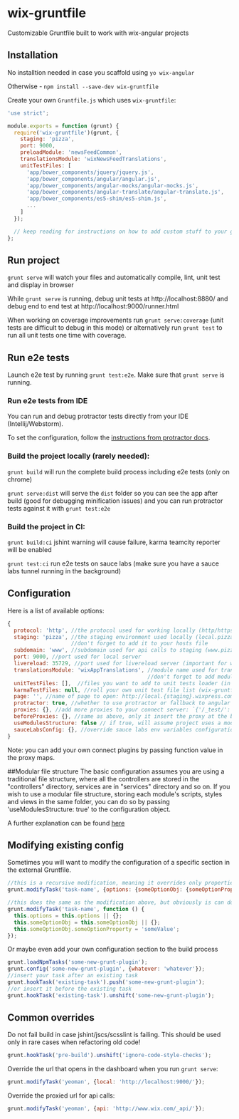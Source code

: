 # wix-gruntfile

Customizable Gruntfile built to work with wix-angular projects

## Installation

No installtion needed in case you scaffold using `yo wix-angular`

Otherwise - `npm install --save-dev wix-gruntfile`

Create your own `Gruntfile.js` which uses `wix-gruntfile`:

```js
'use strict';

module.exports = function (grunt) {
  require('wix-gruntfile')(grunt, {
    staging: 'pizza',
    port: 9000,
    preloadModule: 'newsFeedCommon',
    translationsModule: 'wixNewsFeedTranslations',
    unitTestFiles: [
      'app/bower_components/jquery/jquery.js',
      'app/bower_components/angular/angular.js',
      'app/bower_components/angular-mocks/angular-mocks.js',
      'app/bower_components/angular-translate/angular-translate.js',
      'app/bower_components/es5-shim/es5-shim.js',
      ...
    ]
  });

  // keep reading for instructions on how to add custom stuff to your grunt
};
```

## Run project

`grunt serve` will watch your files and automatically compile, lint, unit test and display in browser

While `grunt serve` is running, debug unit tests at http://localhost:8880/ and debug end to end test at http://localhost:9000/runner.html

When working on coverage improvements run `grunt serve:coverage` (unit tests are difficult to debug in this mode) or alternatively run `grunt test` to run all unit tests one time with coverage.

## Run e2e tests

Launch e2e test by running `grunt test:e2e`. Make sure that `grunt serve` is running.

### Run e2e tests from IDE

You can run and debug protractor tests directly from your IDE (Intellij/Webstorm).

To set the configuration, follow the [instructions from protractor docs](https://github.com/angular/protractor/blob/master/docs/debugging.md#setting-up-webstorm-for-debugging).

### Build the project locally (rarely needed):

`grunt build` will run the complete build process including e2e tests (only on chrome)

`grunt serve:dist` will serve the `dist` folder so you can see the app after build (good for debugging minification issues) and you can run protractor tests against it with `grunt test:e2e`

### Build the project in CI:

`grunt build:ci` jshint warning will cause failure, karma teamcity reporter will be enabled

`grunt test:ci` run e2e tests on sauce labs (make sure you have a sauce labs tunnel running in the background)

## Configuration

Here is a list of available options:

```js
{
  protocol: 'http', //the protocol used for working locally (http/https)
  staging: 'pizza', //the staging environment used locally (local.pizza.wixpress.com)
                    //don't forget to add it to your hosts file
  subdomain: 'www', //subdomain used for api calls to staging (www.pizza.wixpress.com/_api)
  port: 9000, //port used for local server
  livereload: 35729, //port used for livereload server (important for when running multiple grunts)
  translationsModule: 'wixAppTranslations', //module name used for translations
                                            //don't forget to add module dependency for this
  unitTestFiles: [],  //files you want to add to unit tests loader (in addition to your sources)
  karmaTestFiles: null, //roll your own unit test file list (wix-gruntfile will not add anything)
  page: '', //name of page to open: http://local.{staging}.wixpress.com:{port}/{page}
  protractor: true, //whether to use protractor or fallback to angular scenario
  proxies: {}, //add more proxies to your connect server: `{'/_test/': 'http://www.wix.com/', ...}`
  beforeProxies: {}, //same as above, only it insert the proxy at the beginning of the list
  useModulesStructure: false // if true, will assume project uses a modular file structure (see below for an elaboration),
  sauceLabsConfig: {}, //override sauce labs env variables configuration (SAUCE_BROWSERS, SAUCE_USERNAME and SAUCE_ACCESS_KEY) 
}
```

Note: you can add your own connect plugins by passing function value in the proxy maps.

##Modular file structure
The basic configuration assumes you are using a traditional file structure, where all the controllers are stored in the "controllers" directory, services are in "services" directory and so on.
If you wish to use a modular file structure, storing each module's scripts, styles and views in the same folder, you can do so by passing 'useModulesStructure: true' to the configuration object.

A further explanation can be found [here](MODULES.md)

## Modifying existing config

Sometimes you will want to modify the configuration of a specific section in the external Gruntfile.

```js
//this is a recursive modification, meaning it overrides only properties that are not objects
grunt.modifyTask('task-name', {options: {someOptionObj: {someOptionProperty: 'someValue'}}});

//this does the same as the modification above, but obviously is can do a lot more
grunt.modifyTask('task-name', function () {
  this.options = this.options || {};
  this.someOptionObj = this.someOptionObj || {};
  this.someOptionObj.someOptionProperty = 'someValue';
});
```

Or maybe even add your own configuration section to the build process

```js
grunt.loadNpmTasks('some-new-grunt-plugin');
grunt.config('some-new-grunt-plugin', {whatever: 'whatever'});
//insert your task after an existing task
grunt.hookTask('existing-task').push('some-new-grunt-plugin');
//or insert it before the existing task
grunt.hookTask('existing-task').unshift('some-new-grunt-plugin');
```

## Common overrides

Do not fail build in case jshint/jscs/scsslint is failing. This should be used only in rare cases when refactoring old code!
```js
grunt.hookTask('pre-build').unshift('ignore-code-style-checks');
```

Override the url that opens in the dashboard when you run `grunt serve`:
```js
grunt.modifyTask('yeoman', {local: 'http://localhost:9000/'});
```

Override the proxied url for api calls:
```js
grunt.modifyTask('yeoman', {api: 'http://www.wix.com/_api/'});
```
